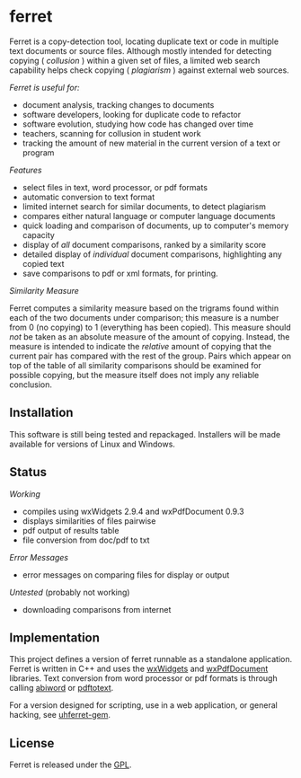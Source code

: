 # ferret #

Ferret is a copy-detection tool, locating duplicate text or code in 
multiple text documents or source files.  Although mostly intended 
for detecting copying ( _collusion_ ) within a given set of files, a 
limited web search capability helps check copying ( _plagiarism_ ) 
against external web sources.

*Ferret is useful for:*

- document analysis, tracking changes to documents
- software developers, looking for duplicate code to refactor
- software evolution, studying how code has changed over time
- teachers, scanning for collusion in student work
- tracking the amount of new material in the current version of a text or program 

*Features*

- select files in text, word processor, or pdf formats
- automatic conversion to text format
- limited internet search for similar documents, to detect plagiarism 
- compares either natural language or computer language documents
- quick loading and comparison of documents, up to computer's memory capacity
- display of _all_ document comparisons, ranked by a similarity score
- detailed display of _individual_ document comparisons, highlighting any copied text
- save comparisons to pdf or xml formats, for printing.

*Similarity Measure*

Ferret computes a similarity measure based on the trigrams found within each of
the two documents under comparison; this measure is a number from 0 (no
copying) to 1 (everything has been copied). This measure should _not_ be taken
as an absolute measure of the amount of copying. Instead, the measure is
intended to indicate the _relative_ amount of copying that the current pair has
compared with the rest of the group. Pairs which appear on top of the table of 
all similarity comparisons should be examined for possible copying, but the 
measure itself does not imply any reliable conclusion.

## Installation ##

This software is still being tested and repackaged.  Installers will be made available 
for versions of Linux and Windows.

## Status ##

*Working*

- compiles using wxWidgets 2.9.4 and wxPdfDocument 0.9.3
- displays similarities of files pairwise
- pdf output of results table
- file conversion from doc/pdf to txt

*Error Messages*

- error messages on comparing files for display or output

*Untested* (probably not working)

- downloading comparisons from internet

## Implementation ##

This project defines a version of ferret runnable as a standalone 
application.  Ferret is written in C++ and uses the 
[wxWidgets](http://wxwidgets.org) and [wxPdfDocument](http://wxcode.org)
libraries. Text conversion from word processor or pdf formats is through 
calling [abiword](http://www.abisource.com) or [pdftotext](http://www.xpdf.com).

For a version designed for scripting, use in a web application, or general
hacking, see [uhferret-gem](https://github.com/petercrlane/uhferret-gem).

## License ##

Ferret is released under the [GPL](http://www.gnu.org/licenses/gpl.html).

